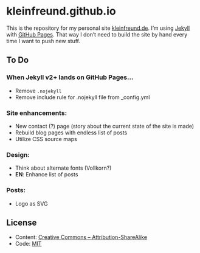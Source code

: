 # kleinfreund.github.io

This is the repository for my personal site [kleinfreund.de](http://kleinfreund.de). I’m using [Jekyll](http://jekyllrb.com) with [GitHub Pages](https://pages.github.com). That way I don’t need to build the site by hand every time I want to push new stuff.

## To Do

### When Jekyll v2+ lands on GitHub Pages…

- Remove `.nojekyll`
- Remove include rule for .nojekyll file from _config.yml

### Site enhancements:

- New contact (?) page (story about the current state of the site is made)
- Rebuild blog pages with endless list of posts
- Utilize CSS source maps

### Design:

- Think about alternate fonts (Vollkorn?)
- __EN__: Enhance list of posts

### Posts:

- Logo as SVG

## License

- Content: [Creative Commons – Attribution-ShareAlike](http://creativecommons.org/licenses/by-sa/3.0/)
- Code: [MIT](http://opensource.org/licenses/mit-license.php)
